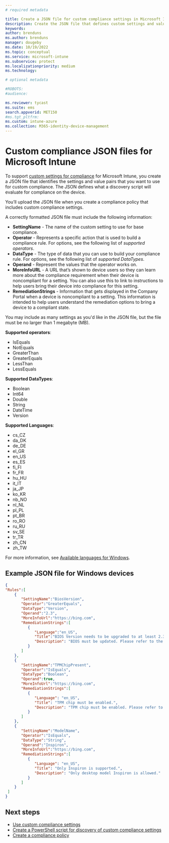 ```yaml
---
# required metadata

title: Create a JSON file for custom compliance settings in Microsoft Intune
description: Create the JSON file that defines custom settings and values for use with device compliance policies in Intune.
keywords:
author: brenduns
ms.author: brenduns
manager: dougeby
ms.date: 10/19/2022
ms.topic: conceptual
ms.service: microsoft-intune
ms.subservice: protect
ms.localizationpriority: medium
ms.technology:

# optional metadata

#ROBOTS:
#audience:

ms.reviewer: tycast
ms.suite: ems
search.appverid: MET150
#ms.tgt_pltfrm:
ms.custom: intune-azure
ms.collection: M365-identity-device-management
---
```


# Custom compliance JSON files for Microsoft Intune

To support [custom settings for compliance](../protect/compliance-use-custom-settings.md) for Microsoft Intune, you create a JSON file that identifies the settings and value pairs that you want to use for custom compliance. The JSON defines what a discovery script will evaluate for compliance on the device.

You’ll upload the JSON file when you create a compliance policy that includes custom compliance settings.

A correctly formatted JSON file must include the following information:

- **SettingName** - The name of the custom setting to use for base compliance.
- **Operator** - Represents a specific action that is used to build a compliance rule. For options, see the following list of *supported operators*.
- **DataType** - The type of data that you can use to build your compliance rule. For options, see the following list of *supported DataTypes*.
- **Operand** - Represent the values that the operator works on.
- **MoreInfoURL** - A URL that’s shown to device users so they can learn more about the compliance requirement when their device is noncompliant for a setting. You can also use this to link to instructions to help users bring their device into compliance for this setting.
- **RemediationStrings** - Information that gets displayed in the Company Portal when a device is noncompliant to a setting. This information is intended to help users understand the remediation options to bring a device to a compliant state.

You may include as many settings as you'd like in the JSON file, but the file must be no larger than 1 megabyte (MB).

**Supported operators**:  
- IsEquals
- NotEquals
- GreaterThan
- GreaterEquals
- LessThan
- LessEquals

**Supported DataTypes**:  
- Boolean
- Int64
- Double
- String
- DateTime
- Version

**Supported Languages**:  
- cs_CZ
- da_DK
- de_DE
- el_GR
- en_US
- es_ES
- fi_FI
- fr_FR
- hu_HU
- it_IT
- ja_JP
- ko_KR
- nb_NO
- nl_NL
- pl_PL
- pt_BR
- ro_RO
- ru_RU
- sv_SE
- tr_TR
- zh_CN
- zh_TW

For more information, see [Available languages for Windows](/windows-hardware/manufacture/desktop/available-language-packs-for-windows).

## Example JSON file for Windows devices

```json
{
"Rules":[ 
    { 
       "SettingName":"BiosVersion",
       "Operator":"GreaterEquals",
       "DataType":"Version",
       "Operand":"2.3",
       "MoreInfoUrl":"https://bing.com",
       "RemediationStrings":[ 
          { 
             "Language":"en_US",
             "Title":"BIOS Version needs to be upgraded to at least 2.3. Value discovered was {ActualValue}.",
             "Description": "BIOS must be updated. Please refer to the link above"
          }
       ]
    },
    { 
       "SettingName":"TPMChipPresent",
       "Operator":"IsEquals",
       "DataType":"Boolean",
       "Operand":true,
       "MoreInfoUrl":"https://bing.com",
       "RemediationStrings":[ 
          { 
             "Language": "en_US",
             "Title": "TPM chip must be enabled.",
             "Description": "TPM chip must be enabled. Please refer to the link above"
          }
       ]
    },
    { 
       "SettingName":"ModelName",
       "Operator":"IsEquals",
       "DataType":"String",
       "Operand":"Inspiron",
       "MoreInfoUrl":"https://bing.com",
       "RemediationStrings":[ 
          { 
             "Language": "en_US",
             "Title": "Only Inspiron is supported.",
             "Description": "Only desktop model Inspiron is allowed."
          }
       ]
    }
 ]
}
```

## Next steps

- [Use custom compliance settings](../protect/compliance-use-custom-settings.md)  
- [Create a PowerShell script for discovery of custom compliance settings](../protect/compliance-custom-script.md)  
- [Create a compliance policy](../protect/create-compliance-policy.md)  
